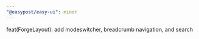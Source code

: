 ```yaml
---
"@easypost/easy-ui": minor
---
```


feat(ForgeLayout): add modeswitcher, breadcrumb navigation, and search
